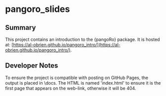 # pangoro_slides

## Summary
This project contains an introduction to the {pangoRo} package. It is hosted at: [https://al-obrien.github.io/pangoro_intro/](https://al-obrien.github.io/pangoro_intro/).

## Developer Notes
To ensure the project is compatible with posting on GitHub Pages, the output is placed 
in \\docs. The HTML is named 'index.html' to ensure it is the first page that appears on the 
web-link, otherwise it will be 404.
